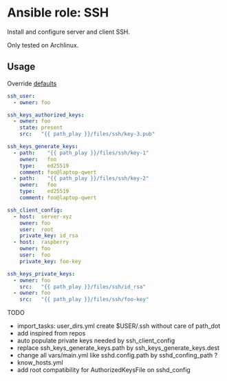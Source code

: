 # Ansible role: SSH

Install and configure server and client SSH.

Only tested on Archlinux.

## Usage
Override [defaults](https://github.com/lunics/ansible_role_ssh/blob/main/defaults/main.yml)
```yaml
ssh_user:
  - owner: foo

ssh_keys_authorized_keys:
  - owner: foo
    state: present
    src:   "{{ path_play }}/files/ssh/key-3.pub"

ssh_keys_generate_keys:
  - path:    "{{ path_play }}/files/ssh/key-1"
    owner:   foo
    type:    ed25519
    comment: foo@laptop-qwert
  - path:    "{{ path_play }}/files/ssh/key-2"
    owner:   foo
    type:    ed25519
    comment: foo@laptop-qwert

ssh_client_config:
  - host:  server-xyz
    owner: foo
    user:  root
    private_key: id_rsa
  - host:  raspberry
    owner: foo
    user:  foo
    private_key: foo-key

ssh_keys_private_keys:
  - owner: foo
    src:   "{{ path_play }}/files/ssh/id_rsa"
  - owner: foo
    src:   "{{ path_play }}/files/ssh/foo-key"
```
TODO
- import_tasks: user_dirs.yml  create $USER/.ssh without care of path_dot
- add inspired from repos
- auto populate private keys needed by ssh_client_config
- replace ssh_keys_generate_keys.path by ssh_keys_generate_keys.dest
- change all vars/main.yml like sshd.config.path by sshd_confing_path ?
- know_hosts.yml
- add root compatibility for AuthorizedKeysFile on sshd_config
